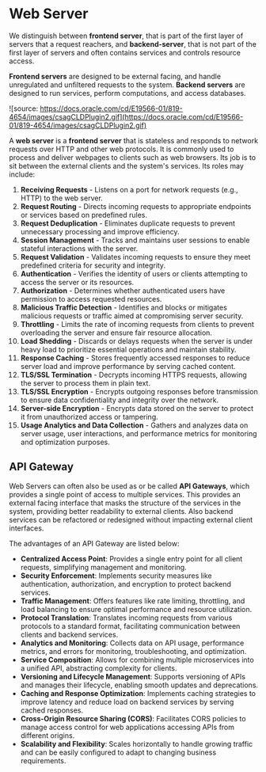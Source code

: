 # Web Server

We distinguish between **frontend server**, that is part of the first layer of servers that a request reachers, and **backend-server**, that is not part of the first layer of servers and often contains services and controls resource access.

**Frontend servers** are designed to be external facing, and handle unregulated and unfiltered requests to the system. **Backend servers** are designed to run services, perform computations, and access databases.

![source: https://docs.oracle.com/cd/E19566-01/819-4654/images/csagCLDPlugin2.gif](https://docs.oracle.com/cd/E19566-01/819-4654/images/csagCLDPlugin2.gif)

A **web server** is a **frontend server** that is stateless and responds to network requests over HTTP and other web protocols. It is commonly used to process and deliver webpages to clients such as web browsers. Its job is to sit between the external clients and the system's services. Its roles may include:

1. **Receiving Requests** - Listens on a port for network requests (e.g., HTTP) to the web server.
2. **Request Routing** - Directs incoming requests to appropriate endpoints or services based on predefined rules.
3. **Request Deduplication** - Eliminates duplicate requests to prevent unnecessary processing and improve efficiency.
4. **Session Management** - Tracks and maintains user sessions to enable stateful interactions with the server.
5. **Request Validation** - Validates incoming requests to ensure they meet predefined criteria for security and integrity.
6. **Authentication** - Verifies the identity of users or clients attempting to access the server or its resources.
7. **Authorization** - Determines whether authenticated users have permission to access requested resources.
8. **Malicious Traffic Detection** - Identifies and blocks or mitigates malicious requests or traffic aimed at compromising server security.
9. **Throttling** - Limits the rate of incoming requests from clients to prevent overloading the server and ensure fair resource allocation.
10. **Load Shedding** - Discards or delays requests when the server is under heavy load to prioritize essential operations and maintain stability.
11. **Response Caching** - Stores frequently accessed responses to reduce server load and improve performance by serving cached content.
12. **TLS/SSL Termination** - Decrypts incoming HTTPS requests, allowing the server to process them in plain text.
13. **TLS/SSL Encryption** - Encrypts outgoing responses before transmission to ensure data confidentiality and integrity over the network.
14. **Server-side Encryption** - Encrypts data stored on the server to protect it from unauthorized access or tampering.
15. **Usage Analytics and Data Collection** - Gathers and analyzes data on server usage, user interactions, and performance metrics for monitoring and optimization purposes.

## API Gateway

Web Servers can often also be used as or be called **API Gateways**, which provides a single point of access to multiple services. This provides an external facing interface that masks the structure of the services in the system, providing better readability to external clients. Also backend services can be refactored or redesigned without impacting external client interfaces.

The advantages of an API Gateway are listed below:
- **Centralized Access Point**: Provides a single entry point for all client requests, simplifying management and monitoring.
- **Security Enforcement**: Implements security measures like authentication, authorization, and encryption to protect backend services.
- **Traffic Management**: Offers features like rate limiting, throttling, and load balancing to ensure optimal performance and resource utilization.
- **Protocol Translation**: Translates incoming requests from various protocols to a standard format, facilitating communication between clients and backend services.
- **Analytics and Monitoring**: Collects data on API usage, performance metrics, and errors for monitoring, troubleshooting, and optimization.
- **Service Composition**: Allows for combining multiple microservices into a unified API, abstracting complexity for clients.
- **Versioning and Lifecycle Management**: Supports versioning of APIs and manages their lifecycle, enabling smooth updates and deprecations.
- **Caching and Response Optimization**: Implements caching strategies to improve latency and reduce load on backend services by serving cached responses.
- **Cross-Origin Resource Sharing (CORS)**: Facilitates CORS policies to manage access control for web applications accessing APIs from different origins.
- **Scalability and Flexibility**: Scales horizontally to handle growing traffic and can be easily configured to adapt to changing business requirements.
